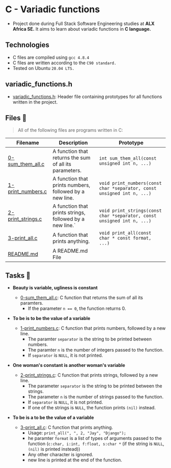 # C - Variadic functions

* Project done during Full Stack Software Engineering studies at **ALX Africa SE.** It aims to learn about variadic functions in **C language.**

## Technologies
* C files are compiled using `gcc 4.8.4`
* C files are written according to the `C90 standard.`
* Tested on Ubuntu `20.04 LTS.`

## variadic_functions.h
- [variadic_functions.h](./variadic_functions.h): Header file containing prototypes for all functions written in the project.

## Files 📃
> All of the following files are programs written in C:

**Filename** | **Description** | **Prototype**
-------------|-----------------|--------------
[0-sum_them_all.c](./0-sum_them_all.c) | A function that returns the sum of all its parameters. | `int sum_them_all(const unsigned int n, ...)`
[1-print_numbers.c](./1-print_numbers.c) | A function that prints numbers, followed by a new line. | `void print_numbers(const char *separator, const unsigned int n, ...)`
[2-print_strings.c](./2-print_strings.c) | A function that prints strings, followed by a new line.` | `void print_strings(const char *separator, const unsigned int n, ...)`
[3-print_all.c](./3-print_all.c) | A function that prints anything. | `void print_all(const char * const format, ...)`
[README.md](./README.md) | A README.md File | 

## Tasks 📃

* **Beauty is variable, ugliness is constant**

    * [0-sum_them_all.c](./0-sum_them_all.c): C function that returns the sum of all its paramters.
        - If the parameter `n == 0`, the function returns 0.


* **To be is to be the value of a variable**

    * [1-print_numbers.c](./1-print_numbers.c): C function that prints numbers, followed by a new line.
        - The paramter `separator` is the string to be printed between numbers.
        - The paramter `n` is the number of integers passed to the function.
        - If `separator` is `NULL`, it is not printed.


* **One woman's constant is another woman's variable**

    * [2-print_strings.c](./2-print_strings.c): C function that prints strings, followed by a new line.
        - The parameter `separator` is the string to be printed between the strings.
        - The parameter `n` is the number of strings passed to the function.
        - If `separator` is `NULL`, it is not printed.
        - If one of the strings is `NULL`, the function prints `(nil)` instead.


* **To be is a to be the value of a variable**

    * [3-print_all.c](./3-print_all.c): C function that prints anything.
        - Usage: `print_all(", ", 2, "Jay", "Django");`
        - he paramter `format` is a list of types of arguments passed to the function (`c:char, i:int, f:float, s:char *` (if the string is `NULL`, `(nil)` is printed instead))
        - Any other character is ignored.
        - new line is printed at the end of the function.